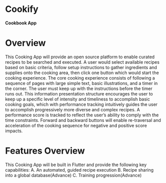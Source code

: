 # Cookify

**Cookbook App**

# Overview

This Cooking App will provide an open source platform to enable curated recipes to be searched and executed.
A user would select available recipes based on basic criteria, 
follow setup instructions to gather ingredients and supplies onto the cooking area, then click one button which would start the cooking experience.
The core cooking experience consists of following a sequence of pages with large simple text, basic illustrations, and a timer in the corner.
The user must keep up with the instructions before the timer runs out.
This information presentation structure encourages the user to keep up a specific level of intensity and timeliness to accomplish basic 
cooking goals, which with performance tracking intuitively guides the user to accomplish progressively more diverse and complex recipes.
A performance score is tracked to reflect the user’s ability to comply with the time constraints. 
Forward and backward buttons will enable re-traversal and acceleration of the cooking sequence for negative and positive score impacts.

# **Features Overview**

This Cooking App will be built in Flutter and provide the following key capabilities:
A. An automated, guided recipe execution
B. Recipe sharing into a global database(Advance)
C. Training progression(Advance)
